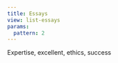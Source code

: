 ```yaml
---
title: Essays
view: list-essays
params:
  pattern: 2
---
```


Expertise, excellent, ethics, success
